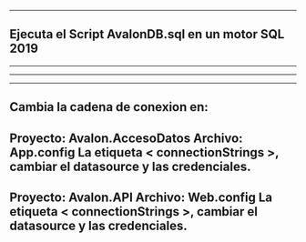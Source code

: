 *****************************************************************************************
Ejecuta el Script AvalonDB.sql en un motor SQL 2019
-----------------------------------------------------------------------------------------
*****************************************************************************************
*****************************************************************************************
*****************************************************************************************
Cambia la cadena de conexion en:
-----------------------------------------------------------------------------------------
Proyecto: Avalon.AccesoDatos
Archivo: App.config
La etiqueta < connectionStrings >, cambiar el datasource y las credenciales.
-----------------------------------------------------------------------------------------
Proyecto: Avalon.API
Archivo: Web.config
La etiqueta < connectionStrings >, cambiar el datasource y las credenciales.
-----------------------------------------------------------------------------------------
